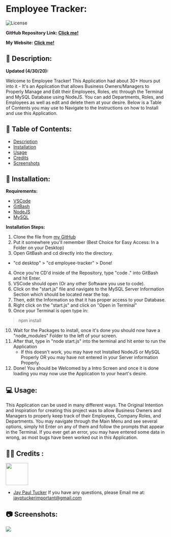 # Employee Tracker: 
![License](https://img.shields.io/badge/License-CCL-brightgreen) 
 
**GitHub Repository Link: [Click me!](https://github.com/JayPTucker/employee-tracker)** 
 
**My Website: [Click me!](https://jayptucker.github.io)** 
 
## 📄 Description: <a name='description'></a> 
**Updated (4/30/20):**

Welcome to Employee Tracker!  This Application had about 30+ Hours put into it - It's an Application that allows Business Owners/Managers to Properly Manage and Edit their Employees, Roles, etc through the Terminal and MySQL Database using NodeJS.  You can add Departments, Roles, and Employees as well as edit and delete them at your desire.  Below is a Table of Contents you may use to Navigate to the Instructions on how to Install and use this Application.
 
## 📖 Table of Contents: 
- [Description](#description) 
- [Installation](#installation) 
- [Usage](#usage) 
- [Credits](#credits) 
- [Screenshots](#screenshots) 

 
## 🔌 Installation: <a name='installation'></a> 

**Requirements:**
- [VSCode](https://code.visualstudio.com/)
- [GitBash](https://git-scm.com/downloads)
- [NodeJS](https://nodejs.org/en/)
- [MySQL](https://dev.mysql.com/downloads/windows/installer/8.0.html)

**Installation Steps:**
1. Clone the file from [my GitHub](https://github.com/JayPTucker)
2. Put it somewhere you'll remember (Best Choice for Easy Access: In a Folder on your Desktop)
3. Open GitBash and cd directly into the directory.
- "cd desktop" > "cd employee-tracker" > Done!
4. Once you're CD'd inside of the Repository, type "code ." into GitBash and hit Enter.
5. VSCode should open (Or any other Software you use to code).
6. Click on the "start.js" file and navigate to the MySQL Server Information Section which should be located near the top.
7. Then, edit the Information so that it has proper access to your Database.
8. Right click on the "start.js" and click on "Open in Terminal"
9. Once your Terminal is open type in:

> npm install

10. Wait for the Packages to install, once it's done you should now have a "node_modules" Folder to the left of your screen.
11. After that, type in "node start.js" into the terminal and hit enter to run the Application
    - If this doesn't work, you may have not Installed NodeJS or MySQL Properly OR you may have not entered in your Server information Properly.
12. Done! You should be Welcomed by a Intro Screen and once it is done loading you may now use the Application to your heart's desire.
 
## 💻 Usage: <a name='usage'></a> 
 
This Application can be used in many different ways.  The Original Intention and Inspiration for creating this project was to allow Business Owners and Managers to properly keep track of their Employees, Company Roles, and Departments.  You may navigate through the Main Menu and see several options, simply hit Enter on any of them and follow the prompts that appear in the Terminal.  If you ever get an error, you may have entered some data in wrong, as most bugs have been worked out in this Application.
 
## 👨‍💼 Credits <a name='credits'></a>: 
 
<img src="https://avatars0.githubusercontent.com/u/58493507?v=4" width="70" border-radius="100" /></a>
- [Jay Paul Tucker](https://github.com/JayPTucker)
If you have any questions, please Email me at: jayptuckerimportant@gmail.com

 
## 📷 Screenshots: <a name='screenshots'></a>
<img src="https://media.giphy.com/media/kaHPGf8wJVr1KuFKYC/giphy.gif">